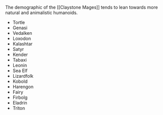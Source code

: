 The demographic of the [[Claystone Mages]] tends to lean towards more natural and animalistic humanoids.

- Tortle
- Genasi
- Vedalken
- Loxodon
- Kalashtar
- Satyr
- Kender
- Tabaxi
- Leonin
- Sea Elf
- Lizardfolk
- Kobold
- Harengon
- Fairy
- Firbolg
- Eladrin
- Triton